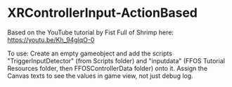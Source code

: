 # XRControllerInput-ActionBased
 Based on the YouTube tutorial by Fist Full of Shrimp here: https://youtu.be/Kh_94glqO-0
 
 To use: Create an empty gameobject and add the scripts "TriggerInputDetector" (from Scripts folder) and "inputdata" (FFOS Tutorial Resources folder,  then FFOSControllerData folder) onto it. Assign the Canvas texts to see the values in game view, not just debug log.
